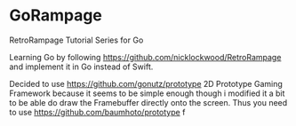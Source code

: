 # GoRampage
RetroRampage Tutorial Series for Go

Learning Go by following https://github.com/nicklockwood/RetroRampage and implement it in Go instead of Swift.

Decided to use https://github.com/gonutz/prototype 2D Prototype Gaming Framework because it seems to be simple enough though i modified it
a bit to be able do draw the Framebuffer directly onto the screen. Thus you need to use https://github.com/baumhoto/prototype f
